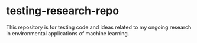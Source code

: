 # testing-research-repo
This repository is for testing code and ideas related to my ongoing research in environmental applications of machine learning.
